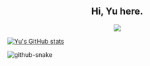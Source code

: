 
<h2 align="center">Hi, Yu here.</h2>

<p align="center">
<a title="blog" target="_blank" href="https://blog.loveyou.moe"><img src="https://img.shields.io/badge/Blog-Yu's%20Site-blue"></a>
</p>

[![Yu's GitHub stats](https://github-readme-stats-git-masterrstaa-rickstaa.vercel.app/api?username=IdealistYu&show_icons=true)](https://github.com/anuraghazra/github-readme-stats)

<picture>
  <source media="(prefers-color-scheme: dark)" srcset="https://raw.githubusercontent.com/IdealistYu/IdealistYu/output/github-contribution-grid-snake-dark.svg" />
  <source media="(prefers-color-scheme: light)" srcset="https://raw.githubusercontent.com/IdealistYu/IdealistYu/output/github-contribution-grid-snake.svg" />
  <img alt="github-snake" src="github-snake.svg" />
</picture>

